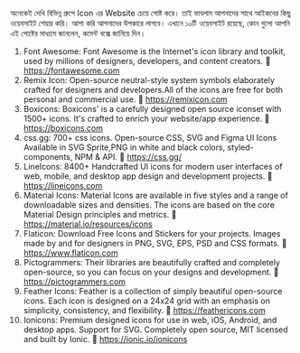 অনেকেই দেখি বিভিন্ন গ্রুপে Icon এর Website চেয়ে পোষ্ট করে। তাই ভাবলাম আপনাদের সাথে আইকনের কিছু ওয়েবসাইট শেয়ার করি। আশা করি আপনাদের উপকারে লাগবে। 
এখানে ১০টি ওয়েবসাইট রয়েছে, কোন গুলো আপনি এই পোষ্টের মাধ্যমে জানলেন, কমেন্ট বক্সে জানিয়ে দিন। 
1. Font Awesome: Font Awesome is the Internet's icon library and toolkit, used by millions of designers, developers, and content creators.
🔗 https://fontawesome.com
2. Remix Icon: Open-source neutral-style system symbols elaborately crafted for designers and developers.All of the icons are free for both personal and commercial use.
🔗 https://remixicon.com
3. Boxicons: Boxicons' is a carefully designed open source iconset with 1500+ icons. It's crafted to enrich your website/app experience.
🔗 https://boxicons.com
4. css.gg: 700+ css icons. Open-source CSS, SVG and Figma UI Icons Available in SVG Sprite,PNG in white and black colors,  styled-components, NPM & API.
🔗 https://css.gg/
5. LineIcons: 8400+ Handcrafted UI icons for modern user interfaces of web, mobile, and desktop app design and development projects.
🔗 https://lineicons.com
6. Material Icons: Material Icons are available in five styles and a range of downloadable sizes and densities. The icons are based on the core Material Design principles and metrics.
🔗 https://material.io/resources/icons
7. Flaticon: Download Free Icons and Stickers for your projects. Images made by and for designers in PNG, SVG, EPS, PSD and CSS formats.
🔗 https://www.flaticon.com
8. Pictogrammers: Their libraries are beautifully crafted and completely open-source, so you can focus on your designs and development.
🔗 https://pictogrammers.com
9. Feather Icons: Feather is a collection of simply beautiful open-source icons. Each icon is designed on a 24x24 grid with an emphasis on simplicity, consistency, and flexibility.
🔗 https://feathericons.com
10. Ionicons: Premium designed icons for use in web, iOS, Android, and desktop apps. Support for SVG. Completely open source, MIT licensed and built by Ionic.
🔗 https://ionic.io/ionicons
